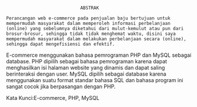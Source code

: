 								ABSTRAK
								
	Perancangan web e-commerce pada penjualan baju bertujuan untuk mempermudah masyarakat dalam memperoleh informasi perbelanjaan (online) yang sebelumnya diketahui dari mulut-kemulut atau pun dari brosur-brosur, sehingga tidak tidak menghemat waktu, disini saya mempermudah masyarakat dalam melakukan perbelanjaan secara (online), sehingga dapat mengefisiensi dan efektif.
E-commerce menggunakan bahasa pemrograman PHP dan MySQL sebagai database. PHP dipilih sebagai bahasa pemrograman karena dapat menghasilkan isi halaman website yang dinamis dan dapat saling berinteraksi dengan user. MySQL  dipilih  sebagai  database  karena  menggunakan  suatu  format  standar bahasa SQL dan bahasa program ini sangat cocok jika berpasangan dengan PHP.

Kata Kunci:E-commerce, PHP, MySQL
















